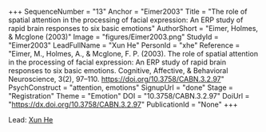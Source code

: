 +++
SequenceNumber = "13"
Anchor = "Eimer2003"
Title = "The role of spatial attention in the processing of facial expression: An ERP study of rapid brain responses to six basic emotions"
AuthorShort = "Eimer, Holmes, & Mcglone (2003)"
Image = "figures/Eimer2003.png"
StudyId = "Eimer2003"
LeadFullName = "Xun He"
PersonId = "xhe"
Reference = "Eimer, M., Holmes, A., & Mcglone, F. P. (2003). The role of spatial attention in the processing of facial expression: An ERP study of rapid brain responses to six basic emotions. Cognitive, Affective, & Behavioral Neuroscience, 3(2), 97–110. https://doi.org/10.3758/CABN.3.2.97"
PsychConstruct = "attention, emotions"
SignupUrl = "done"
Stage = "Registration"
Theme = "Emotion"
DOI = "10.3758/CABN.3.2.97"
DoiUrl = "https://dx.doi.org/10.3758/CABN.3.2.97"
PublicationId = "None"
+++

Lead: [Xun He](/people/#xhe)